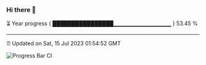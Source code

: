 ### Hi there 👋

⏳ Year progress { ████████████████▁▁▁▁▁▁▁▁▁▁▁▁▁▁ } 53.45 %

---

⏰ Updated on Sat, 15 Jul 2023 01:54:52 GMT

![Progress Bar CI](https://github.com/ZhaoGui/ZhaoGui/workflows/Progress%20Bar%20CI/badge.svg)
